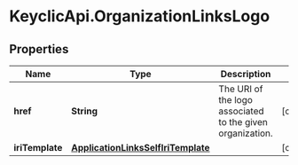 # KeyclicApi.OrganizationLinksLogo

## Properties
Name | Type | Description | Notes
------------ | ------------- | ------------- | -------------
**href** | **String** | The URI of the logo associated to the given organization. | [optional] 
**iriTemplate** | [**ApplicationLinksSelfIriTemplate**](ApplicationLinksSelfIriTemplate.md) |  | [optional] 


